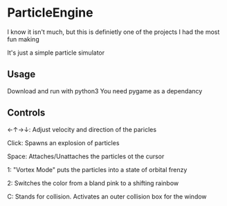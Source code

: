 # ParticleEngine
I know it isn't much, but this is definietly one of the projects I had the most fun making

It's just a simple particle simulator


## Usage

Download and run with python3
You need pygame as a dependancy



## Controls

←↑→↓: Adjust velocity and direction of the paricles

Click: Spawns an explosion of particles

Space: Attaches/Unattaches the particles ot the cursor

1: "Vortex Mode" puts the particles into a state of orbital frenzy

2: Switches the color from a bland pink to a shifting rainbow 

C: Stands for collision. Activates an outer collision box for the window
